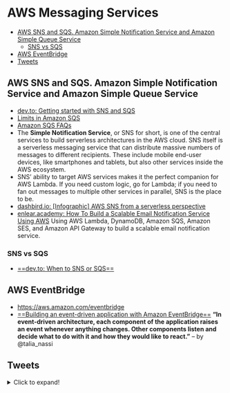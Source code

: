 # AWS Messaging Services
- [AWS SNS and SQS. Amazon Simple Notification Service and Amazon Simple Queue Service](#aws-sns-and-sqs-amazon-simple-notification-service-and-amazon-simple-queue-service)
  - [SNS vs SQS](#sns-vs-sqs)
- [AWS EventBridge](#aws-eventbridge)
- [Tweets](#tweets)

## AWS SNS and SQS. Amazon Simple Notification Service and Amazon Simple Queue Service
- [dev.to: Getting started with SNS and SQS](https://dev.to/aws-builders/getting-started-with-sns-and-sqs-3m4i)
- [Limits in Amazon SQS](http://docs.aws.amazon.com/AWSSimpleQueueService/latest/SQSDeveloperGuide/sqs-limits.html)
- [Amazon SQS FAQs](https://aws.amazon.com/sqs/faqs/)
- The **Simple Notification Service**, or SNS for short, is one of the central services to build serverless architectures in the AWS cloud. SNS itself is a serverless messaging service that can distribute massive numbers of messages to different recipients. These include mobile end-user devices, like smartphones and tablets, but also other services inside the AWS ecosystem.
- SNS’ ability to target AWS services makes it the perfect companion for AWS Lambda. If you need custom logic, go for Lambda; if you need to fan out messages to multiple other services in parallel, SNS is the place to be. 
- [dashbird.io: [Infographic] AWS SNS from a serverless perspective](https://dashbird.io/blog/aws-sns/)
- [enlear.academy: How To Build a Scalable Email Notification Service Using AWS](https://enlear.academy/how-to-build-a-scalable-email-service-using-aws-d404b347a7fb) Using AWS Lambda, DynamoDB, Amazon SQS, Amazon SES, and Amazon API Gateway to build a scalable email notification service.

### SNS vs SQS
- [==dev.to: When to SNS or SQS==](https://dev.to/aws-builders/when-to-sns-or-sqs-2aji)

## AWS EventBridge
- https://aws.amazon.com/eventbridge
- [==Building an event-driven application with Amazon EventBridge==](https://aws.amazon.com/blogs/compute/building-an-event-driven-application-with-amazon-eventbridge/) **“In event-driven architecture, each component of the application raises an event whenever anything changes. Other components listen and decide what to do with it and how they would like to react.”** – by @talia_nassi


## Tweets
<details>
  <summary>Click to expand!</summary>

<center>
<blockquote class="twitter-tweet"><p lang="en" dir="ltr">A handy Decision Tree for choosing the right messaging service on AWS.<br><br>As per my calculations, following it gives you a 90% chance of making the right choice.<br><br>Read more in the thread 🧵👇 <a href="https://t.co/s7Q5uoENop">pic.twitter.com/s7Q5uoENop</a></p>&mdash; Maciej Radzikowski (@radzikowski_m) <a href="https://twitter.com/radzikowski_m/status/1513941279175942155?ref_src=twsrc%5Etfw">April 12, 2022</a></blockquote> <script async src="https://platform.twitter.com/widgets.js" charset="utf-8"></script>

<blockquote class="twitter-tweet"><p lang="en" dir="ltr">AWS SNS: a fully-managed messaging service 📨<br><br>A collection of the fundamentals to get you started 📚 <a href="https://t.co/6betCtkscC">pic.twitter.com/6betCtkscC</a></p>&mdash; Tobias Schmidt (@tpschmidt_) <a href="https://twitter.com/tpschmidt_/status/1537465068488740864?ref_src=twsrc%5Etfw">June 16, 2022</a></blockquote> <script async src="https://platform.twitter.com/widgets.js" charset="utf-8"></script>
</center>